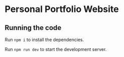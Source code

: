 
  # Personal Portfolio Website

  ## Running the code

  Run `npm i` to install the dependencies.

  Run `npm run dev` to start the development server.
  